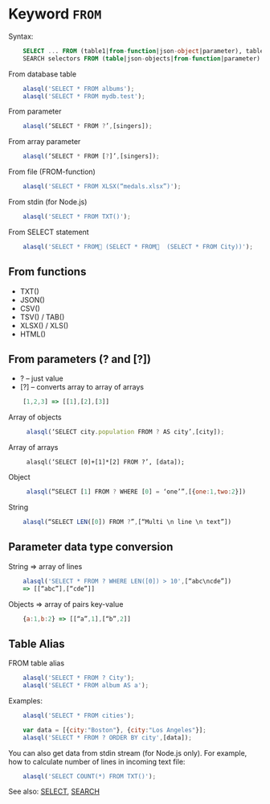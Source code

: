 # Keyword `FROM`

Syntax:
```sql
    SELECT ... FROM (table1|from-function|json-object|parameter), table2...
    SEARCH selectors FROM (table|json-objects|from-function|parameter)
```

From database table
```js
    alasql('SELECT * FROM albums');
    alasql('SELECT * FROM mydb.test');
```
From parameter
```js
    alasql(‘SELECT * FROM ?’,[singers]);
```

From array parameter
```js
    alasql(‘SELECT * FROM [?]’,[singers]);
```

From file (FROM-function)
```js
    alasql('SELECT * FROM XLSX(“medals.xlsx”)');
```

From stdin (for Node.js)
```js
    alasql('SELECT * FROM TXT()');
```

From SELECT statement
```js
    alasql('SELECT * FROM (SELECT * FROM  (SELECT * FROM City))');
```

## From functions
* TXT()
* JSON()
* CSV()
* TSV() / TAB()
* XLSX() / XLS()
* HTML()

## From parameters (? and [?])

* ? – just value
* [?] – converts array to array of arrays

```js
    [1,2,3] => [[1],[2],[3]]
```

Array of objects
```js
     alasql(‘SELECT city.population FROM ? AS city’,[city]);
```
Array of arrays
```ja
     alasql(‘SELECT [0]+[1]*[2] FROM ?’, [data]);
```
Object
```js
     alasql(“SELECT [1] FROM ? WHERE [0] = ‘one’”,[{one:1,two:2}])
```
String
```js
    alasql(“SELECT LEN([0]) FROM ?”,[“Multi \n line \n text”])
```

## Parameter data type conversion
String => array of lines
```js
    alasql('SELECT * FROM ? WHERE LEN([0]) > 10',[“abc\ncde”])
    => [[“abc”],[“cde”]]
```

Objects => array of pairs key-value
```js
    {a:1,b:2} => [[“a”,1],[“b”,2]]
```

## Table Alias
FROM  table alias

```js
    alasql('SELECT * FROM ? City');
    alasql('SELECT * FROM album AS a');
```

Examples:

```js
    alasql('SELECT * FROM cities');
```

```js
    var data = [{city:"Boston"}, {city:"Los Angeles"}];
    alasql('SELECT * FROM ? ORDER BY city',[data]);
```

You can also get data from stdin stream (for Node.js only). For example, how to calculate
number of lines in incoming text file:
```js
    alasql('SELECT COUNT(*) FROM TXT()');
``` 

See also: [SELECT](Select), [SEARCH](Search)